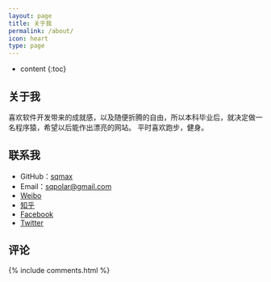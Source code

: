 ```yaml
---
layout: page
title: 关于我
permalink: /about/
icon: heart
type: page
---
```


* content
{:toc}

## 关于我

喜欢软件开发带来的成就感，以及随便折腾的自由，所以本科毕业后，就决定做一名程序猿，希望以后能作出漂亮的网站。
平时喜欢跑步，健身。

## 联系我

* GitHub：[sqmax](https://github.com/sqmax)
* Email：sqpolar@gmail.com
* [Weibo](https://weibo.com/6454235156)
* [知乎](https://www.zhihu.com/people/sqmax)
* [Facebook](https://www.facebook.com/)
* [Twitter](https://twitter.com/)



## 评论

{% include comments.html %}
